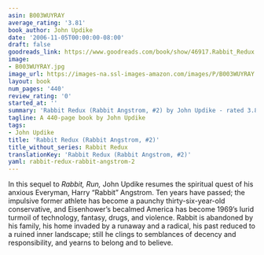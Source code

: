 ```yaml
---
asin: B003WUYRAY
average_rating: '3.81'
book_author: John Updike
date: '2006-11-05T00:00:00-08:00'
draft: false
goodreads_link: https://www.goodreads.com/book/show/46917.Rabbit_Redux
image:
- B003WUYRAY.jpg
image_url: https://images-na.ssl-images-amazon.com/images/P/B003WUYRAY.01._SCLZZZZZZZ.jpg
layout: book
num_pages: '440'
review_rating: '0'
started_at: ''
summary: 'Rabbit Redux (Rabbit Angstrom, #2) by John Updike - rated 3.81/5 on Goodreads'
tagline: A 440-page book by John Updike
tags:
- John Updike
title: 'Rabbit Redux (Rabbit Angstrom, #2)'
title_without_series: Rabbit Redux
translationKey: 'Rabbit Redux (Rabbit Angstrom, #2)'
yaml: rabbit-redux-rabbit-angstrom-2
---
```


In this sequel to <i>Rabbit, Run,</i> John Updike resumes the spiritual quest of his anxious Everyman, Harry “Rabbit” Angstrom. Ten years have passed; the impulsive former athlete has become a paunchy thirty-six-year-old conservative, and Eisenhower’s becalmed America has become 1969’s lurid turmoil of technology, fantasy, drugs, and violence. Rabbit is abandoned by his family, his home invaded by a runaway and a radical, his past reduced to a ruined inner landscape; still he clings to semblances of decency and responsibility, and yearns to belong and to believe.